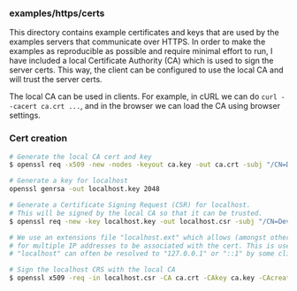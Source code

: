### examples/https/certs

This directory contains example certificates and keys that are used by the examples servers that communicate over HTTPS.
In order to make the examples as reproducible as possible and require minimal effort to run, I have included a local Certificate Authority (CA) which is used to sign the server certs.
This way, the client can be configured to use the local CA and will trust the server certs.

The local CA can be used in clients.
For example, in cURL we can do `curl --cacert ca.crt ...`, and in the browser we can load the CA using browser settings.

### Cert creation

```bash
# Generate the local CA cert and key
$ openssl req -x509 -new -nodes -keyout ca.key -out ca.crt -subj "/CN=Dev CA" -days 365

# Generate a key for localhost
openssl genrsa -out localhost.key 2048

# Generate a Certificate Signing Request (CSR) for localhost.
# This will be signed by the local CA so that it can be trusted.
$ openssl req -new -key localhost.key -out localhost.csr -subj "/CN=Dev CA"

# We use an extensions file "localhost.ext" which allows (amongst other things)
# for multiple IP addresses to be associated with the cert. This is useful since
# "localhost" can often be resolved to "127.0.0.1" or "::1" by some clients.

# Sign the localhost CRS with the local CA
$ openssl x509 -req -in localhost.csr -CA ca.crt -CAkey ca.key -CAcreateserial -out localhost.crt -days 365 -sha256 -extfile localhost.ext
```
